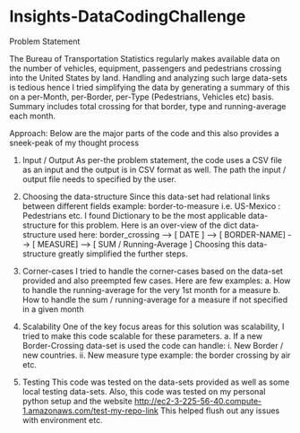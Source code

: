 # Insights-DataCodingChallenge
Problem Statement

The Bureau of Transportation Statistics regularly makes available data on the number of vehicles, equipment, passengers and pedestrians crossing into the United States by land. Handling and analyzing such large data-sets is tedious hence I tried simplifying the data by generating a summary of this on a per-Month, per-Border, per-Type (Pedestrians, Vehicles etc) basis. Summary includes total crossing for that border, type and running-average each month.  


Approach: Below are the major parts of the code and this also provides a sneek-peak of my thought process

1. Input / Output 
   As per-the problem statement, the code uses a CSV file as an input and the output is in CSV format as well.
   The path the input / output file needs to specified by the user. 

2. Choosing the data-structure 
   Since this data-set had relational links between different fields example: border-to-measure i.e. US-Mexico : Pedestrians etc. 
   I found Dictionary to be the most applicable data-structure for this problem. 
   Here is an over-view of the dict data-structure used here:
   border_crossing --> [ DATE ] --> [ BORDER-NAME] --> [ MEASURE] --> [ SUM / Running-Average ] 
   Choosing this data-structure greatly simplified the further steps.  

3. Corner-cases 
   I tried to handle the corner-cases based on the data-set provided and also preempted few cases. Here are few examples:
   a. How to handle the running-average for the very 1st month for a measure 
   b. How to handle the sum / running-average for a measure if not specified in a given month 

4. Scalability 
   One of the key focus areas for this solution was scalability, I tried to make this code scalable for these parameters. 
   a. If a new Border-Crossing data-set is used the code can handle:
     i.  New Border / new countries. 
     ii. New measure type example: the border crossing by air etc. 
       
5. Testing
   This code was tested on the data-sets provided as well as some local testing data-sets. 
   Also, this code was tested on my personal python setup and the website http://ec2-3-225-56-40.compute-1.amazonaws.com/test-my-repo-link
   This helped flush out any issues with environment etc. 
   
   


